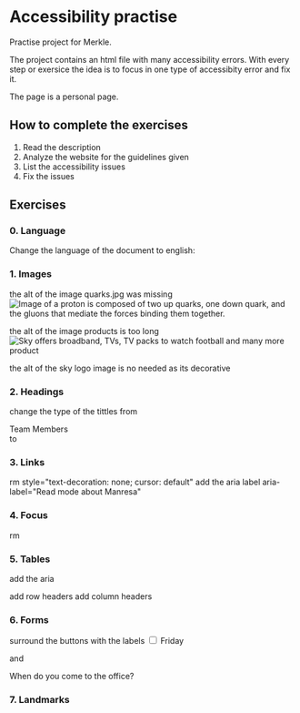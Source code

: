 # Accessibility practise
Practise project for Merkle.

The project contains an html file with many accessibility errors. With every step or exersice the idea is to focus in one type of accessibity error and fix it. 

The page is a personal page. 

## How to complete the exercises

1. Read the description
2. Analyze the website for the guidelines given
3. List the accessibility issues
4. Fix the issues


## Exercises
### 0. Language

Change the language of the document to english:
    

### 1. Images

the alt of the image quarks.jpg was missing
<img src="quarks.jpeg" alt="Image of a proton is composed of two up quarks, one down quark, and the gluons that mediate the forces binding them together.">

the alt of the image products is too long
<img src="products.webp" alt="Sky offers broadband, TVs, TV packs to watch football and many more product">

the alt of the sky logo image is no needed as its decorative
<img src="sky%20logo.png" alt="">


### 2. Headings

change the type of the tittles from <div class="h2">Team Members</div> to <h3></h3>

### 3. Links

rm style="text-decoration: none; cursor: default" 
add the aria label aria-label="Read mode about Manresa"

### 4. Focus

rm 
<style>
a {
outline: none;
}
</style>

### 5. Tables

add the aria 
 <table aria-labelledby="Beer prices around the world table">
add row headers
add column headers

### 6. Forms

surround the buttons with the labels
<label>
<input type="checkbox" name="friday" />
Friday </label>

and
<div class="field-group">
            <label id="office-days-label">When do you come to the office?</label>
            <div class="checkbox-group" aria-labelledby="office-days-label">

### 7. Landmarks


